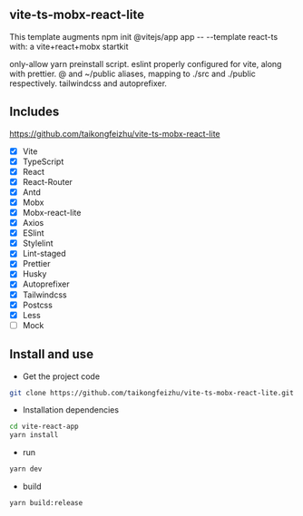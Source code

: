 ## vite-ts-mobx-react-lite

This template augments npm init @vitejs/app app -- --template react-ts with:
a vite+react+mobx startkit

only-allow yarn preinstall script.
eslint properly configured for vite, along with prettier.
@ and ~/public aliases, mapping to ./src and ./public respectively.
tailwindcss and autoprefixer.

## Includes

https://github.com/taikongfeizhu/vite-ts-mobx-react-lite

- [x] Vite
- [x] TypeScript
- [x] React
- [x] React-Router
- [x] Antd
- [x] Mobx
- [x] Mobx-react-lite
- [x] Axios
- [x] ESlint
- [x] Stylelint
- [x] Lint-staged
- [x] Prettier
- [x] Husky
- [x] Autoprefixer
- [x] Tailwindcss
- [x] Postcss
- [x] Less
- [ ] Mock

## Install and use

- Get the project code

```bash
git clone https://github.com/taikongfeizhu/vite-ts-mobx-react-lite.git
```

- Installation dependencies

```bash
cd vite-react-app
yarn install
```

- run

```bash
yarn dev
```

- build

```bash
yarn build:release
```
